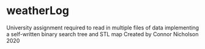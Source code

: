 # weatherLog
University assignment required to read in multiple files of data implementing a self-written binary search tree and STL map
Created by Connor Nicholson 2020
